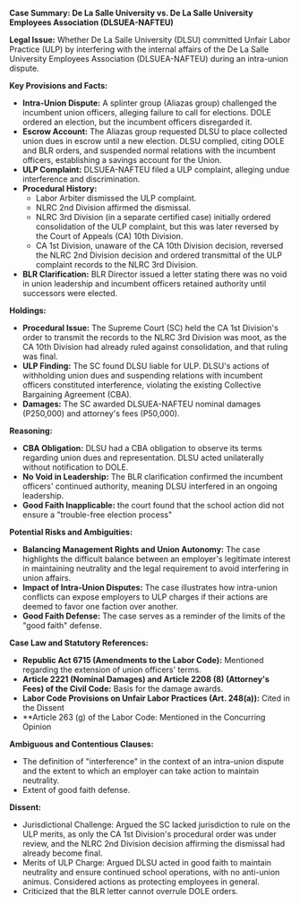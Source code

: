**Case Summary: De La Salle University vs. De La Salle University Employees Association (DLSUEA-NAFTEU)**

**Legal Issue:** Whether De La Salle University (DLSU) committed Unfair Labor Practice (ULP) by interfering with the internal affairs of the De La Salle University Employees Association (DLSUEA-NAFTEU) during an intra-union dispute.

**Key Provisions and Facts:**

*   **Intra-Union Dispute:** A splinter group (Aliazas group) challenged the incumbent union officers, alleging failure to call for elections. DOLE ordered an election, but the incumbent officers disregarded it.
*   **Escrow Account:** The Aliazas group requested DLSU to place collected union dues in escrow until a new election. DLSU complied, citing DOLE and BLR orders, and suspended normal relations with the incumbent officers, establishing a savings account for the Union.
*   **ULP Complaint:** DLSUEA-NAFTEU filed a ULP complaint, alleging undue interference and discrimination.
*   **Procedural History:**
    *   Labor Arbiter dismissed the ULP complaint.
    *   NLRC 2nd Division affirmed the dismissal.
    *   NLRC 3rd Division (in a separate certified case) initially ordered consolidation of the ULP complaint, but this was later reversed by the Court of Appeals (CA) 10th Division.
    *   CA 1st Division, unaware of the CA 10th Division decision, reversed the NLRC 2nd Division decision and ordered transmittal of the ULP complaint records to the NLRC 3rd Division.
*   **BLR Clarification:** BLR Director issued a letter stating there was no void in union leadership and incumbent officers retained authority until successors were elected.

**Holdings:**

*   **Procedural Issue:** The Supreme Court (SC) held the CA 1st Division's order to transmit the records to the NLRC 3rd Division was moot, as the CA 10th Division had already ruled against consolidation, and that ruling was final.
*   **ULP Finding:** The SC found DLSU liable for ULP. DLSU's actions of withholding union dues and suspending relations with incumbent officers constituted interference, violating the existing Collective Bargaining Agreement (CBA).
*   **Damages:** The SC awarded DLSUEA-NAFTEU nominal damages (P250,000) and attorney's fees (P50,000).

**Reasoning:**

*   **CBA Obligation:** DLSU had a CBA obligation to observe its terms regarding union dues and representation. DLSU acted unilaterally without notification to DOLE.
*   **No Void in Leadership:** The BLR clarification confirmed the incumbent officers' continued authority, meaning DLSU interfered in an ongoing leadership.
*   **Good Faith Inapplicable:** the court found that the school action did not ensure a "trouble-free election process"

**Potential Risks and Ambiguities:**

*   **Balancing Management Rights and Union Autonomy:** The case highlights the difficult balance between an employer's legitimate interest in maintaining neutrality and the legal requirement to avoid interfering in union affairs.
*   **Impact of Intra-Union Disputes:** The case illustrates how intra-union conflicts can expose employers to ULP charges if their actions are deemed to favor one faction over another.
*   **Good Faith Defense:** The case serves as a reminder of the limits of the "good faith" defense.

**Case Law and Statutory References:**

*   **Republic Act 6715 (Amendments to the Labor Code):** Mentioned regarding the extension of union officers' terms.
*   **Article 2221 (Nominal Damages) and Article 2208 (8) (Attorney's Fees) of the Civil Code:** Basis for the damage awards.
*   **Labor Code Provisions on Unfair Labor Practices (Art. 248(a)):** Cited in the Dissent
*   **Article 263 (g) of the Labor Code: Mentioned in the Concurring Opinion

**Ambiguous and Contentious Clauses:**

*   The definition of "interference" in the context of an intra-union dispute and the extent to which an employer can take action to maintain neutrality.
*   Extent of good faith defense.

**Dissent:**

*   Jurisdictional Challenge: Argued the SC lacked jurisdiction to rule on the ULP merits, as only the CA 1st Division's procedural order was under review, and the NLRC 2nd Division decision affirming the dismissal had already become final.
*   Merits of ULP Charge: Argued DLSU acted in good faith to maintain neutrality and ensure continued school operations, with no anti-union animus. Considered actions as protecting employees in general.
*  Criticized that the BLR letter cannot overrule DOLE orders.
